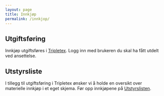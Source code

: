```yaml
---
layout: page
title: Innkjøp
permalink: /innkjop/
---
```


## Utgiftsføring
Innkjøp utgiftsføres i [Tripletex](https://www.tripletex.no/). Logg inn med brukeren du skal ha fått utdelt ved ansettelse.

## Utstyrsliste

I tillegg til utgiftsføring i Tripletex ønsker vi å holde en oversikt over materielle innkjøp i et eget skjema. Før opp innkjøpene på [Utstyrslisten](https://drive.google.com/open?id=1K-okaHKiYPvpR9Bf_p4dm63qcQ_Xl5qT58ZjIAmt3RY).

